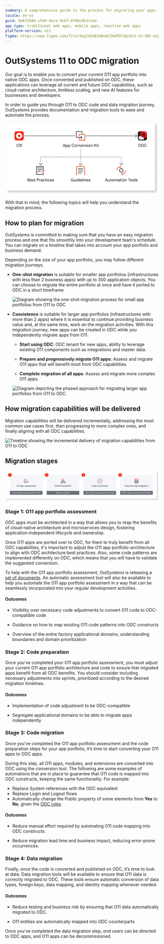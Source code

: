 ```yaml
---
summary: A comprehensive guide to the process for migrating your apps from O11 to OutSystems Developer Cloud (ODC), including planning, phased migration, and the support available from documentation.
locale: en-us
guid: 0a6f2684-c594-4eca-9cbf-0780c9b3c5ae
app_type: traditional web apps, mobile apps, reactive web apps
platform-version: o11
figma: https://www.figma.com/file/daglmSUESdKw9J3HdT87a8/O11-to-ODC-migration?type=design&node-id=20%3A241&mode=design&t=IqPW9GPcaNRalD3r-1
---
```


# OutSystems 11 to ODC migration

Our goal is to enable you to convert your current O11 app portfolio into native ODC apps. Once converted and published on ODC, these applications can leverage all current and future ODC capabilities, such as cloud-native architecture, limitless scaling, and new AI features for businesses and developers.

In order to guide you through O11 to ODC code and data migration journey, OutSystems provides documentation and migration tools to ease and automate the process.

![Graphic representation of the supporting materials provided by OutSystems for the migration from O11 to ODC](images/o11-odc-migration-kit-diag.png "O11 to ODC Migration Support Material")

With that in mind, the following topics will help you understand the migration process.

## How to plan for migration

OutSystems is committed to making sure that you have an easy migration process and one that fits smoothly into your development team's schedule. You can migrate on a timeline that takes into account your app portfolio and business demand.

Depending on the size of your app portfolio, you may follow different migration journeys. 

* **One-shot migration** is suitable for smaller app portfolios (infrastructures with less than 2 business apps) with up to 300 application objects. You can choose to migrate the entire portfolio at once and have it ported to ODC in a short timeframe.

    ![Diagram showing the one-shot migration process for small app portfolios from O11 to ODC](images/one-shot-migration-diag.png "One-Shot Migration Diagram")

* **Coexistence**  is suitable for larger app portfolios (infrastructures with more than 2 apps) where it is essential to continue providing business value and, at the same time, work on the migration activities. With this migration journey, new apps can be created in ODC while you independently migrate apps from O11.

    * **Start using ODC**: ODC tenant for new apps, ability to leverage existing O11 components such as integrations and master data.

    * **Prepare and progressively migrate O11 apps**: Assess and migrate O11 apps that will benefit most from ODC capabilities.

    * **Complete migration of all apps**: Assess and migrate more complex O11 apps.

    ![Diagram depicting the phased approach for migrating larger app portfolios from O11 to ODC](images/migration-phased-approach-diag.png "Phased Approach to Migration Diagram")

## How migration capabilities will be delivered

Migration capabilities will be delivered incrementally, addressing the most common use cases first, then progressing to more complex ones, and finally aligning with all ODC capabilities. 

![Timeline showing the incremental delivery of migration capabilities from O11 to ODC](images/migration-toolkit-value.png "Migration Capabilities Delivery Timeline")

## Migration stages

![Comprehensive diagram outlining the stages of the migration process from O11 to ODC](images/migration-process-diag.png "Overall Migration Process Diagram")

### Stage 1: O11 app portfolio assessment

ODC apps must be architected in a way that allows you to reap the benefits of cloud-native architecture and microservices design, fostering application-independent lifecycle and ownership.

Once O11 apps are ported over to ODC, for them to truly benefit from all ODC capabilities, it's important to adjust the O11 app portfolio-architecture to align with ODC architecture best practices.  Also, some code patterns are implemented differently on ODC, which means that you will have to validate the suggested conversion.

To help with the O11 app portfolio assessment, OutSystems is releasing a [set of documents](../migration-to-odc/preparation/process.md). An automatic assessment tool will also be available to help you automate the O11 app portfolio assessment in a way that can be seamlessly incorporated into your regular development activities.

#### Outcomes

* Visibility over necessary code adjustments to convert O11 code to ODC-compatible code

* Guidance on how to map existing O11 code patterns into ODC constructs

* Overview of the entire factory applicational domains, understanding boundaries and domain prioritization


### Stage 2: Code preparation

Once you’ve completed your O11 app portfolio assessment, you must adjust your current O11 app portfolio architecture and code to ensure that migrated apps benefit from all ODC benefits. You should consider including necessary adjustments into sprints, prioritized according to the desired migration timelines.

#### Outcomes

* Implementation of code adjustment to be ODC-compatible

* Segregate applicational domains to be able to migrate apps independently


### Stage 3: Code migration

Once you’ve completed the O11 app portfolio assessment and the code preparation steps for your app portfolio, it’s time to start converting your O11 apps to ODC apps.

During this step, all O11 apps, modules, and extensions are converted into ODC using the conversion tool. The following are some examples of automations that are in place to guarantee that O11 code is mapped into ODC constructs, keeping the same functionality. For example:

* Replace System references with the ODC equivalent
* Replace Login and Logout flows
* Automatically change the Public property of some elements from **Yes** to **No**, given the [ODC rules](https://success.outsystems.com/documentation/outsystems_developer_cloud/building_apps/app_architecture/reuse_elements_across_apps/)

#### Outcomes

* Reduce manual effort required by automating O11 code mapping into ODC constructs.

* Reduce migration lead time and business impact, reducing error-prone occurrences.


### Stage 4: Data migration

Finally, once the code is converted and published on ODC, it’s time to look at data. Data migration tools will be available to ensure that O11 data is correctly migrated to ODC. These tools ensure automatic conversion of data types, foreign keys, data mapping, and identity mapping whenever needed.

#### Outcomes

* Reduce testing and business risk by ensuring that O11 data automatically migrated to ODC.

* O11 entities are automatically mapped into ODC counterparts

Once you’ve completed the data migration step, end users can be directed to ODC apps, and O11 apps can be decommissioned.
